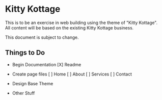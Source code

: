 # Kitty Kottage

This is to be an exercise in web building using the theme of "Kitty Kottage". All content will be based on the existing Kitty Kottage business.

This document is subject to change.


## Things to Do

- Begin Documentation
	[X] Readme

- Create page files
	[ ] Home
	[ ] About
	[ ] Services
	[ ] Contact

- Design Base Theme

- Other Stuff
